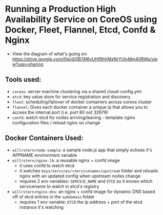 # Running a Production High Availability Service on CoreOS using Docker, Fleet, Flannel, Etcd, Confd & Nginx

- View the diagram of what's going on: https://drive.google.com/file/d/0B74l6vUHf9HrMzNrYUlyMm40RWs/view?usp=sharing

## Tools used:
- `coreos`: server machine clustering via a shared cloud-config.yml
- `etcd`: key value store for service registration and discovery
- `fleet`: scheduling/failover of docker containers across coreos cluster
- `flannel`: Gives each docker container a unique ip that allows you to access the internal port (i.e. port 80 not 32679)
- `confd`: watch etcd for nodes arriving/leaving - template nginx configuration files / reload nginx on change

## Docker Containers Used:
- `willrstern/node-sample`: a sample node.js app that simply echoes it's APPNAME environment variable
- `willrstern/nginx-lb`: a reusable nginx + confd image
  - it uses confd to watch etcd
  - it watches `keys/services/<servicename>/upstream` folder and reloads nginx with an updated config when upstream nodes change
  - requires 2 env variables: `SERVICE_NAME` and `ETCD` so it knows which servicename to watch in etcd's registry
- `willrstern/nginx-dns`: an nginx + confd image for dynamic DNS based off of etcd entries in the `subdomain` folder
  - requires 1 env variable: `ETCD` the ip address + port of the etcd instance it's watching
